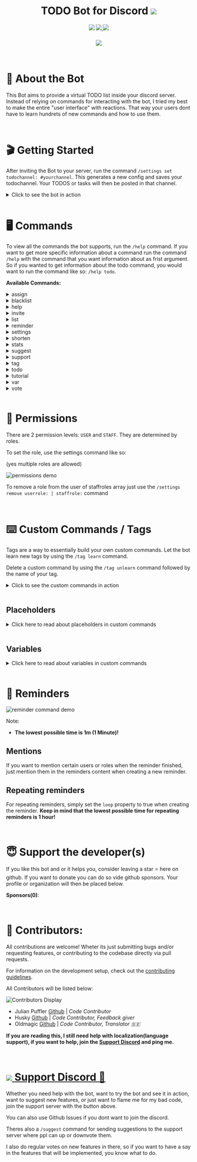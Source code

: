 <h1 align="center"> TODO Bot for  Discord  
<a href="http://todobot.stlf.me/z">
    <img src="https://img.shields.io/badge/Add%20Bot-7289DA.svg?style=for-the-badge"/>
</a>
</h1>

<h4 align="center">

<img src="https://img.shields.io/badge/commitizen-friendly-brightgreen.svg?style=for-the-badge" />

<a href="https://discord.gg/RuEdX5T">
<img src="https://img.shields.io/discord/710022036252262485?style=for-the-badge"/>
</a>

<img src="https://img.shields.io/github/license/MeerBiene/TODOBOT?style=for-the-badge"/>


</h4>

<h3 align="center">

<img src="https://raw.githubusercontent.com/shitcorp/TODOBOT/master/assets/gifs/todo_cmd_demo.gif" />
</h3>

<br>

# 📝 About the Bot

This Bot aims to provide a virtual TODO list inside your discord server. Instead of relying on commands for interacting with the bot, I tried my best to make the entire "user interface" with reactions. That way your users dont have to learn hundrets of new commands and how to use them.

<br>

# 🎬 Getting Started

After inviting the Bot to your server, run the command `/settings set todochannel: #yourchannel`. This generates a new config and saves your todochannel. Your TODOS or tasks will then be posted in that channel.

<details>
<summary>Click to see the bot in action</summary>

![getting started demo](https://github.com/shitcorp/TODOBOT/raw/main/assets/gifs/getting-started.gif)

</details>

<br>

# 🖥️ Commands

To view all the commands the bot supports, run the `/help` command. If you want to get more specific information about a command run the command `/help` with the command that you want information about as frist argument. So if you wanted to get information about the todo command, you would want to run the command like so: `/help todo`.

**Available Commands:**

<!--STARTCMDSECTION-->

<details>
<summary>assign</summary>

# /assign
> Assign someone to a task no matter if they want or not. 

# Arguments

| Name | Description                                         | Type          | Required? |
| :--- | :-------------------------------------------------- | :------------ | :-------- |
| user | The user you want to assign.                        | User          | ✔️         |
| id   | ID of the task that you want to assing the user to. | String (Text) | ✔️         |



# Assign Command
Welcome to the documentation of the `assign` command. It is used to assign members to tasks.

</details>
<details>
<summary>blacklist</summary>

# /blacklist
> Blacklist user(s) and/or channel(s) 

# Subcommands

## /blacklist add 

| Name    | Description                       | Type    | Required? |
| :------ | :-------------------------------- | :------ | :-------- |
| user    | The user you want to blacklist    | User    | ❌         |
| channel | The channel you want to blacklist | Channel | ❌         |
## /blacklist remove 

| Name    | Description                       | Type    | Required? |
| :------ | :-------------------------------- | :------ | :-------- |
| user    | The user you want to blacklist    | User    | ❌         |
| channel | The channel you want to blacklist | Channel | ❌         |
## /blacklist list 

No arguments required. Description: 
> Show your current blacklists. 



</details>
<details>
<summary>help</summary>

# /help
> Show all available commands and their usage. 

# Arguments

| Name    | Description                                     | Type          | Required? |
| :------ | :---------------------------------------------- | :------------ | :-------- |
| command | The command you want specific infomation about. | String (Text) | ❌         |



</details>
<details>
<summary>invite</summary>

# /invite
> Invite the bot to your server.

</details>
<details>
<summary>list</summary>

# /list
> List todos for your server. Use the 🔄 emoji to repot the currently open todo. Use the arrow emojis to navigate.

</details>
<details>
<summary>reminder</summary>

# /reminder
> Create, edit and view reminders 

# Subcommands

## /reminder create 

| Name               | Description                                                 | Type                       | Required? |
| :----------------- | :---------------------------------------------------------- | :------------------------- | :-------- |
| time               | After this timespan you will be reminded.                   | Number (0, 1, 2, 3, 4 ...) | ✔️         |
| unit               | Minutes? Hours? Seconds? Choose now.                        | String (Text)              | ✔️         |
| content            | Reminder Text that will be shown when the reminder expires. | String (Text)              | ✔️         |
| participants       | Choose another user or users that should also be reminded.  | User                       | ❌         |
| participatingRoles | Choose a role that should be reminded.                      | Role                       | ❌         |
## /reminder view 

No arguments required. Description: 
> View your reminder(s). 



</details>
<details>
<summary>settings</summary>

# /settings
> View and edit bot settings. 

# Subcommands

## /settings set 

| Name            | Description                                                                             | Type                    | Required? |
| :-------------- | :-------------------------------------------------------------------------------------- | :---------------------- | :-------- |
| prefix          | The prefix the bot will use for your custom commands or tags.                           | String (Text)           | ❌         |
| todochannel     | The channel that will be used to post your todos in.                                    | Channel                 | ❌         |
| readonlychannel | The channel that will be used to keep your community updated.                           | Channel                 | ❌         |
| userrole        | Add a new userrole. Userroles can interact with the bot but cannot change bot settings. | Role                    | ❌         |
| staffrole       | Add a new staffrole. Staffroles can edit bot settings and force assign users.           | Role                    | ❌         |
| language        | The language the bot uses to talk to you.                                               | String (Text)           | ❌         |
| autopurge       | Toggle messages being auto purged in the todochannel.                                   | Boolean (true or false) | ❌         |
| todomode        | Toggle between simple (one channel) and advanced (multiple channels) mode               | String (Text)           | ❌         |
## /settings view 

No arguments required. Description: 
> View your current settings. 
## /settings remove 

| Name      | Description                                                                             | Type | Required? |
| :-------- | :-------------------------------------------------------------------------------------- | :--- | :-------- |
| userrole  | Add a new userrole. Userroles can interact with the bot but cannot change bot settings. | Role | ❌         |
| staffrole | Add a new staffrole. Staffroles can edit bot settings and force assign users.           | Role | ❌         |



# Some Additional Information

## Readonly Setting

If you set a readonly channel, you can from now on use the `share` reaction ![](https://cdn.discordapp.com/attachments/724022854231916684/844963684501684234/unknown.png) to share the todo to the channel that you configured. All changes to that TODO will be mirrored to that channel, so if someone finishes a task, edits the todo or closes it, everything will be shown in the read only channel.

## User/Staff Roles

These roles are used to determine permissions. "USERs" are users that can interact with the bot. People with the "STAFF" role are users that can change and edit bot settings and force assing users. Having the discord permission `MANAGE GUILD` will override this permission system and allow you to edit the bots settings.

## Autopurge

If you enable this setting, all messages that are sent in your configured todo channel and are not from the bot or a user without the `STAFF` role will be deleted. This is useful if you want to use your todochannel for tasks only and keep the chatting in other channels.

## Todomode

As you may have seen, there are 2 choices for this: `simple` and `advanced`:

**Simple**

> In this mode all "todo activity" will happen in the preconfigured TODO channel. Means if you run the todo command in lets say the `general` channel, your todo will pop up in the configured todo channel (lets call it `tasks`).

**Advanced**

> In this mode, the todos will be created in the channel, where the todo command is run in. So lets say you run the todo command in the `general` channel, the todo will pop up in this very `general` channel.

</details>
<details>
<summary>shorten</summary>

# /shorten
> Shorten a link. 

# Arguments

| Name   | Description                                         | Type          | Required? |
| :----- | :-------------------------------------------------- | :------------ | :-------- |
| Link   | The link that you want to get shortened.            | String (Text) | ✔️         |
| Domain | The domain you want to use for your shortened link. | String (Text) | ❌         |



</details>
<details>
<summary>stats</summary>

# /stats
> Show some bot statistics like memory or CPU Usage.

</details>
<details>
<summary>suggest</summary>

# /suggest
> Suggest new features to be added into the bot 

# Arguments

| Name   | Description                                         | Type                    | Required? |
| :----- | :-------------------------------------------------- | :---------------------- | :-------- |
| text   | Your suggestion                                     | String (Text)           | ✔️         |
| image  | If you want to attach an image, paste the link here | String (Text)           | ❌         |
| hidden | Hide the server where this suggestion was sent      | Boolean (true or false) | ❌         |



</details>
<details>
<summary>support</summary>

# /support
> Get information on how to contact the developer(s).

</details>
<details>
<summary>tag</summary>

# /tag
> Bild your own commands like a pro. 

# Subcommands

## /tag learn 

| Name    | Description                                                            | Type          | Required? |
| :------ | :--------------------------------------------------------------------- | :------------ | :-------- |
| name    | The name of your new command/tag.                                      | String (Text) | ✔️         |
| content | This is the content that will be sent when your custom command is run. | String (Text) | ✔️         |
## /tag unlearn 

| Name | Description                     | Type          | Required? |
| :--- | :------------------------------ | :------------ | :-------- |
| name | The command you want to delete. | String (Text) | ✔️         |
## /tag edit 

| Name    | Description                                      | Type          | Required? |
| :------ | :----------------------------------------------- | :------------ | :-------- |
| name    | Name of the command you want to edit.            | String (Text) | ✔️         |
| content | The content that you want to save as the new tag | String (Text) | ✔️         |
## /tag list 

No arguments required. Description: 
> List available tags. 



</details>
<details>
<summary>todo</summary>

# /todo
> Create a new TODO object 

# Arguments

| Name     | Description                                                                                       | Type                    | Required? |
| :------- | :------------------------------------------------------------------------------------------------ | :---------------------- | :-------- |
| title    | Title of the TODO object                                                                          | String (Text)           | ✔️         |
| tasks    | The tasks that belong to this todo. Seperate them with a semicolon (;). Maximum 10 tasks allowed! | String (Text)           | ❌         |
| content  | Content of the TODO object                                                                        | String (Text)           | ❌         |
| url      | Attach a link to the todo                                                                         | String (Text)           | ❌         |
| image    | Attach an image to the todo. Has to be a discord attachment link.                                 | String (Text)           | ❌         |
| category | The category this todo should belong to.                                                          | String (Text)           | ❌         |
| loop     | Create repeating tasks                                                                            | Boolean (true or false) | ❌         |



# Images & Attachments
If you want to attach an image to your task, you can simply upload an image and give it a title like so: {{thisismytitle}} ("thisismytitle" will then be the title to reference). 


When creating your task then reference the image with your title in the image options. The image will then be embedded into your todo list. **Note:** The image will be available 24hrs after uploading (for every guild member). This is due to the bot caching the links to images that are uploaded with the special tags (the double curly brackets {{}}).


For attaching normal links, just put them in the url option, if will then be shown as attachment in your todo list.

</details>
<details>
<summary>tutorial</summary>

# /tutorial
> Get a short tutorial on how to use the bot.

</details>
<details>
<summary>var</summary>

# /var
> Set, view, edit and delete configvariables. Use them in your tags like so: <%foo%> to be replaced with the variable 'foo' 

# Subcommands

## /var create 

| Name  | Description                             | Type          | Required? |
| :---- | :-------------------------------------- | :------------ | :-------- |
| name  | How you want your variable to be named. | String (Text) | ✔️         |
| value | The value your variable should hold.    | String (Text) | ✔️         |
## /var view 

No arguments required. Description: 
> Show your already registered variables 
## /var edit 

| Name  | Description                           | Type          | Required? |
| :---- | :------------------------------------ | :------------ | :-------- |
| name  | Name of the variable you want to edit | String (Text) | ✔️         |
| value | The new value for your variable       | String (Text) | ✔️         |
## /var delete 

| Name | Description                             | Type          | Required? |
| :--- | :-------------------------------------- | :------------ | :-------- |
| name | Name of the variable you want to delete | String (Text) | ✔️         |



</details>
<details>
<summary>vote</summary>

# /vote
> If you like the bot vote for it!

</details>


<!--ENDCMDSECTION-->

<br>

# 🔐 Permissions

There are 2 permission levels: `USER` and `STAFF`. They are determined by roles.

To set the role, use the settings command like so:

(yes multiple roles are allowed)

![permissions demo](https://github.com/shitcorp/TODOBOT/raw/main/assets/gifs/permissions.gif)

To remove a role from the user of staffroles array just use the `/settings remove userrole: | staffrole:` command

<br>

# ⌨️ Custom Commands / Tags

Tags are a way to essentially build your own custom commands. Let the bot learn new tags by using the `/tag learn` command.

Delete a custom command by using the `/tag unlearn` command followed by the name of your tag.

<details>
<summary>Click to see the custom commands in action</summary>

![tag command demo video](https://github.com/shitcorp/TODOBOT/raw/main/assets/gifs/tagcmd_demo.gif)

</details>

<br>

## **Placeholders**

<details>
<summary>Click here to read about placeholders in custom commands</summary>

Placeholders are words that you can place inside your tags, that will be replaced with a certain value, when the custom command is run.

Available Placeholders:

```diff
+ <MEMCOUNT> => Will be rpelaced with the membercount of the current guild
+ <JOIN_POS> => Will be replaced by the join position of the message author
+ <EMBED> => Will generate an embed with your tag message. Optional Parameters are <COLOR> BLUE </COLOR>, (make sure to include a space after the color tags) <IMG> img.todo-bot.xyz/bliDnJn </IMG>, <THUMB> img.todo-bot.xyz/bZLhbHl </THUMB>
+ <PROCESSED> => Will be replaced with the amount of processed tasks by the message author
+ <SUBMITTED> => Will be replaced with the amount of submitted tasks by the message author
+ <MSG_AUTHOR> => Will tag the message author
+ <MSG_AUTHOR_ID> => Will be replaced with the message author id
+ <MSG_AUTHOR_NAME> => Will be replaced with the message authors username, so in my case "MeerBiene"
+ <MSG_AUTHOR_TAG> => Will be replaced with the message authors tag, so in my case "MeerBiene#7060"
+ <GUILD_NAME> => Will be replaced with the guilds name where the message was sent
```

**Notes:**

- All placeholders are ignorecase, so you can use them like `<join_pos>` or `<guild_name>`

- You can combine all the placeholders, so you can use the `<guild_name>` placeholder within an embed

</details>

<br>

## **Variables**

<details>
<summary>Click here to read about variables in custom commands</summary>

Variables are a way to store key-value pairs for your guild/server, so you can use them in your tags. This is useful if you have a discord for lets say a game server where the ip could change. To follow our example, we would create a variable called `ip` and store the ip adress:

![variable command demo](https://github.com/shitcorp/TODOBOT/raw/main/assets/gifs/vars_demo.gif)

</details>

<br>

# 🔔 Reminders

![reminder command demo](https://github.com/shitcorp/TODOBOT/raw/main/assets/gifs/reminder_cmd_demo.gif)

Note:

- **The lowest possible time is 1m (1 Minute)!**

## **Mentions**

If you want to mention certain users or roles when the reminder finished, just mention them in the reminders content when creating a new reminder.

## **Repeating reminders**

For repeating reminders, simply set the `loop` property to true when creating the reminder. **Keep in mind that the lowest possible time for repeating reminders is 1 hour!**

<br>

# 😇 Support the developer(s)

If you like this bot and or it helps you, consider leaving a star ⭐ here on github. If you want to donate you can do so vide github sponsors. Your profile or organization will then be placed below.

**Sponsors(0)**:

<br>

# 👥 Contributors:

All contributions are welcome! Wheter its just submitting bugs and/or requesting features, or contributing to the codebase directly via pull requests.

For information on the development setup, check out the [contributing guidelines](https://github.com/shitcorp/TODOBOT/tree/main/.github/CONTRIBUTING.md).

All Contributors will be listed below:

![Contributors Display](https://badges.pufler.dev/contributors/shitcorp/TODOBOT?size=50&padding=5&bots=false)

- Julian Puffler [Github](https://github.com/puf17640) | _Code Contributor_
- Husky [Github](https://github.com/Huskydog9988) | _Code Contributor, Feedback giver_
- Oldmagic [Github](https://github.com/oldmagic) | _Code Contributor, Translator 🇸🇪_

**If you are reading this, I still need help with localization(language support), if you want to help, join the [Support Discord](https://discord.gg/RuEdX5T) and ping me.**

<br>

<h1>
<a href="https://discord.gg/RuEdX5T">
<img src="https://img.shields.io/discord/710022036252262485?style=for-the-badge"/>
Support Discord
💬
</a>
</h1>

Whether you need help with the bot, want to try the bot and see it in action, want to suggest new features, or just want to flame me for my bad code, join the support server with the button above.

You can also use Github Issues if you dont want to join the discord.

Theres also a `/suggest` command for sending suggestions to the support server where ppl can up or downvote them.

I also do regular votes on new features in there, so if you want to have a say in the features that will be implemented, you know what to do.
